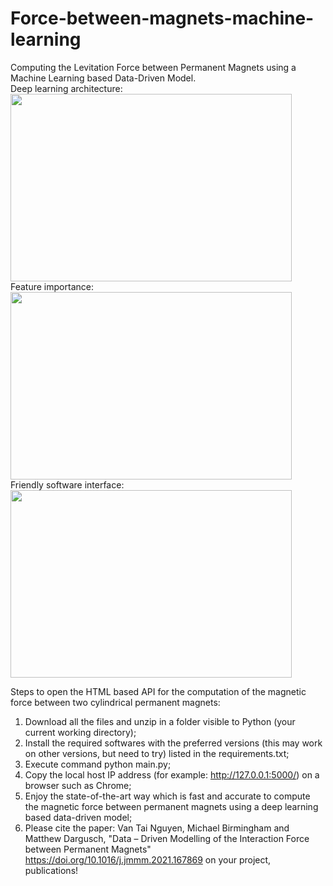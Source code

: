 # Force-between-magnets-machine-learning
Computing the Levitation Force between Permanent Magnets using a Machine Learning based Data-Driven Model.
<br clear="left">
Deep learning architecture:
<br clear="left">
<img align="left" src="https://user-images.githubusercontent.com/60877890/168451443-8c92b0e1-f197-42cb-9700-88161b8672f8.png" width="450" height="300">
<br clear="left">
Feature importance:
<br clear="left">
<img align="left" src="https://user-images.githubusercontent.com/60877890/168453050-6a84b0ec-09d5-4fc5-8cd7-53a75df0ea28.png" width="450" height="300">
<br clear="left">
Friendly software interface:
<br clear="left">
<img align="left" src="https://user-images.githubusercontent.com/60877890/168451426-a99577a0-22e4-4058-815b-3b66d6d3a270.png" width="450" height="300">
<br clear="left">


Steps to open the HTML based API for the computation of the magnetic force between two cylindrical permanent magnets:

1. Download all the files and unzip in a folder visible to Python (your current working directory);
2. Install the required softwares with the preferred versions (this may work on other versions, but need to try) listed in the requirements.txt;
3. Execute command python main.py;
4. Copy the local host IP address (for example: http://127.0.0.1:5000/) on a browser such as Chrome;
5. Enjoy the state-of-the-art way which is fast and accurate to compute the magnetic force between permanent magnets using a deep learning based data-driven model;
6. Please cite the paper: Van Tai Nguyen, Michael Birmingham and Matthew Dargusch, "Data – Driven Modelling of the Interaction Force between Permanent Magnets" https://doi.org/10.1016/j.jmmm.2021.167869 on your project, publications!
